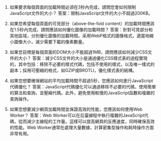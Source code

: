 

1. 如果要求每個頁面的加載時間必須在3秒內完成，請問您會如何限制JavaScript文件的大小？
答案：限制JavaScript文件的大小不超過200KB。

2. 如果您希望每個頁面的可見部分（above-the-fold content）的加載時間應該在1.5秒內完成，請問應該如何優化圖像的加載時間？
答案：針對可見部分和其他區域，分別優化圖像的加載時間。采用WebP格式的圖像格式，適當地縮小圖像大小，減少需要下載的像素數量。

3. 如果您目標是每個頁面的DOM大小不能超過1MB，請問應該如何減少CSS文件的大小？
答案：減少CSS文件的大小是通過優化CSS樣式表的過程實現的，其中包括：移除不必要的樣式代碼，包括不使用的樣式，以及唯一樣式的副本；採用可壓縮的格式，如GZIP或BROTLI，優化樣式表的結構。

4. 如果您想要確保網站的平均加載時間不超過5秒，您應該如何進行JavaScript代碼優化？
答案：JavaScript代碼優化可以通過移除不必要的代碼，使用簡單的算法和查詢，並壓縮代碼。此外，避免使用較慢的JavaScript函數和複雜的查詢操作。

5. 如果您想要減少網頁加載時間並保證高效的性能，您應該如何使用Web Worker？
答案：Web Worker可以在后臺線程中執行複雜的JavaScript代碼，從而減少主線程的工作量。這樣可以提高網頁的反應速度，同時確保高效的性能。Web Worker通常在處理大量數據，計算密集型操作和耗時操作方面非常有用。
